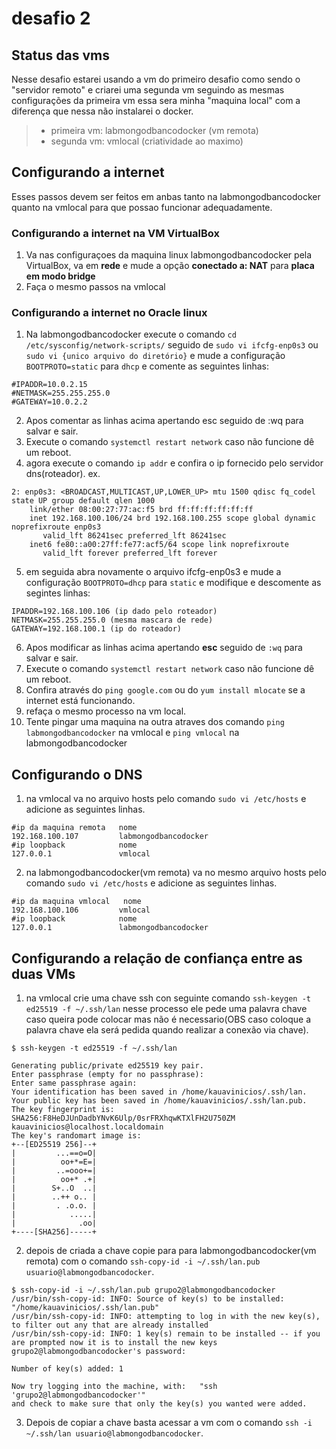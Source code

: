 # desafio 2 
## Status das vms
Nesse desafio estarei usando a vm do primeiro desafio como sendo o "servidor remoto" e criarei uma segunda vm seguindo as mesmas configurações da primeira vm essa sera minha "maquina local" com a diferença que nessa não instalarei o docker.
> * primeira vm: labmongodbancodocker (vm remota)
> * segunda vm: vmlocal (criatividade ao maximo)
## Configurando a internet
Esses passos devem ser feitos em anbas tanto na labmongodbancodocker quanto na vmlocal para que possao funcionar adequadamente.
### Configurando a internet na VM VirtualBox

1. Va nas configuraçoes da maquina linux labmongodbancodocker pela VirtualBox, va em __rede__ e mude a opção __conectado a: NAT__ para __placa em modo bridge__
2. Faça o mesmo passos na vmlocal

### Configurando a internet no Oracle linux

1. Na labmongodbancodocker execute o comando `cd /etc/sysconfig/network-scripts/` seguido de `sudo vi ifcfg-enp0s3` ou `sudo vi {unico arquivo do diretório}` e mude a configuração `BOOTPROTO=static` para `dhcp` e comente as seguintes linhas:
```
#IPADDR=10.0.2.15
#NETMASK=255.255.255.0
#GATEWAY=10.0.2.2
```
2. Apos comentar as linhas acima apertando esc seguido de :wq para salvar e sair.
3. Execute o comando `systemctl restart network` caso não funcione dê um reboot.
4. agora execute o comando `ip addr` e confira o ip fornecido pelo servidor dns(roteador).
ex. 
```
2: enp0s3: <BROADCAST,MULTICAST,UP,LOWER_UP> mtu 1500 qdisc fq_codel state UP group default qlen 1000
    link/ether 08:00:27:77:ac:f5 brd ff:ff:ff:ff:ff:ff
    inet 192.168.100.106/24 brd 192.168.100.255 scope global dynamic noprefixroute enp0s3
       valid_lft 86241sec preferred_lft 86241sec
    inet6 fe80::a00:27ff:fe77:acf5/64 scope link noprefixroute
       valid_lft forever preferred_lft forever
```
5. em seguida abra novamente o arquivo ifcfg-enp0s3 e mude a configuração `BOOTPROTO=dhcp` para `static` e modifique e descomente as segintes linhas:
```
IPADDR=192.168.100.106 (ip dado pelo roteador)
NETMASK=255.255.255.0 (mesma mascara de rede)
GATEWAY=192.168.100.1 (ip do roteador)
```
6. Apos modificar as linhas acima apertando __esc__ seguido de `:wq` para salvar e sair.
7. Execute o comando `systemctl restart network` caso não funcione dê um reboot.
8. Confira através do `ping google.com` ou do `yum install mlocate` se a internet está funcionando.
9. refaça o mesmo processo na vm local.
10. Tente pingar uma maquina na outra atraves dos comando `ping labmongodbancodocker` na vmlocal e `ping vmlocal` na labmongodbancodocker

## Configurando o DNS
1. na vmlocal va no arquivo hosts pelo comando `sudo vi /etc/hosts` e adicione as seguintes linhas.
```
#ip da maquina remota   nome
192.168.100.107         labmongodbancodocker
#ip loopback            nome
127.0.0.1               vmlocal 
``` 
2. na labmongodbancodocker(vm remota) va no mesmo arquivo hosts pelo comando `sudo vi /etc/hosts` e adicione as seguintes linhas.
```
#ip da maquina vmlocal   nome
192.168.100.106         vmlocal
#ip loopback            nome
127.0.0.1               labmongodbancodocker 
```

## Configurando a relação de confiança entre as duas VMs

1. na vmlocal crie uma chave ssh con seguinte comando `ssh-keygen -t ed25519 -f ~/.ssh/lan` nesse processo ele pede uma palavra chave caso queira pode colocar mas não é necessario(OBS caso coloque a palavra chave ela será pedida quando realizar a conexão via chave).
```
$ ssh-keygen -t ed25519 -f ~/.ssh/lan

Generating public/private ed25519 key pair.
Enter passphrase (empty for no passphrase):
Enter same passphrase again:
Your identification has been saved in /home/kauavinicios/.ssh/lan.
Your public key has been saved in /home/kauavinicios/.ssh/lan.pub.
The key fingerprint is:
SHA256:F8HeDJUnDadbYNvK6Ulp/0srFRXhqwKTXlFH2U750ZM kauavinicios@localhost.localdomain
The key's randomart image is:
+--[ED25519 256]--+
|         ...==o=O|
|          oo+*=E=|
|         ..=ooo+=|
|          oo+* .+|
|        S+..O  ..|
|        ..++ o.. |
|         . .o.o. |
|            .....|
|              .oo|
+----[SHA256]-----+
```
2. depois de criada a chave copie para para labmongodbancodocker(vm remota) com o comando `ssh-copy-id -i ~/.ssh/lan.pub usuario@labmongodbancodocker`.
```
$ ssh-copy-id -i ~/.ssh/lan.pub grupo2@labmongodbancodocker
/usr/bin/ssh-copy-id: INFO: Source of key(s) to be installed: "/home/kauavinicios/.ssh/lan.pub"
/usr/bin/ssh-copy-id: INFO: attempting to log in with the new key(s), to filter out any that are already installed
/usr/bin/ssh-copy-id: INFO: 1 key(s) remain to be installed -- if you are prompted now it is to install the new keys
grupo2@labmongodbancodocker's password:

Number of key(s) added: 1

Now try logging into the machine, with:   "ssh 'grupo2@labmongodbancodocker'"
and check to make sure that only the key(s) you wanted were added.
```
3. Depois de copiar a chave basta acessar a vm com o comando `ssh -i ~/.ssh/lan usuario@labmongodbancodocker`.
